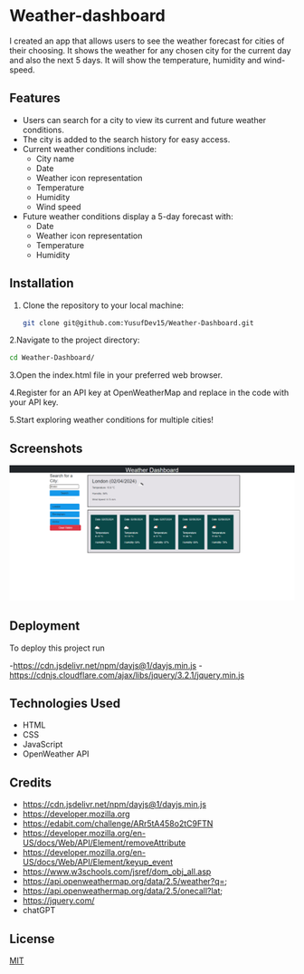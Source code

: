 
# Weather-dashboard
I created an app that allows users to see the weather forecast for cities of their choosing. It shows the weather for any chosen city for the current day and also the next 5 days. It will show the temperature, humidity and wind-speed.

## Features

- Users can search for a city to view its current and future weather conditions.
- The city is added to the search history for easy access.
- Current weather conditions include:
  - City name
  - Date
  - Weather icon representation
  - Temperature
  - Humidity
  - Wind speed
- Future weather conditions display a 5-day forecast with:
  - Date
  - Weather icon representation
  - Temperature
  - Humidity

## Installation

1. Clone the repository to your local machine:

   ```bash
   git clone git@github.com:YusufDev15/Weather-Dashboard.git
   ```

2.Navigate to the project directory:
  ```bash
  cd Weather-Dashboard/
  ```
3.Open the index.html file in your preferred web browser.

4.Register for an API key at OpenWeatherMap and replace in the code with your API key.

5.Start exploring weather conditions for multiple cities!

    
## Screenshots

![App Screenshot](./assets/images/screencapture-file-C-Users-Yusuf-OneDrive-Desktop-class-Challenges-Weather-Dashboard-index-html-2024-02-04-21_39_43.png)


## Deployment

To deploy this project run

-https://cdn.jsdelivr.net/npm/dayjs@1/dayjs.min.js
-https://cdnjs.cloudflare.com/ajax/libs/jquery/3.2.1/jquery.min.js

## Technologies Used
- HTML
- CSS
- JavaScript
- OpenWeather API


## Credits


- https://cdn.jsdelivr.net/npm/dayjs@1/dayjs.min.js
- https://developer.mozilla.org
- https://edabit.com/challenge/ARr5tA458o2tC9FTN
- https://developer.mozilla.org/en-US/docs/Web/API/Element/removeAttribute
- https://developer.mozilla.org/en-US/docs/Web/API/Element/keyup_event
- https://www.w3schools.com/jsref/dom_obj_all.asp
-  https://api.openweathermap.org/data/2.5/weather?q=;
- https://api.openweathermap.org/data/2.5/onecall?lat;
- https://jquery.com/
- chatGPT
## License

[MIT](https://choosealicense.com/licenses/mit/)

